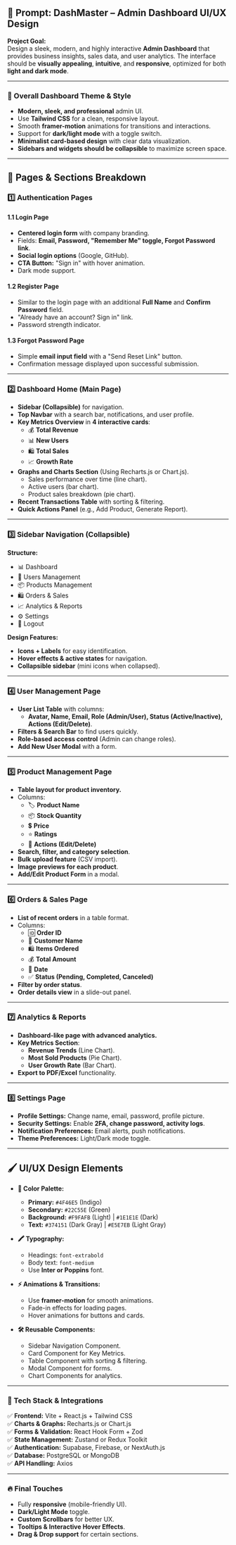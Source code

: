 ## **🎨 Prompt: DashMaster – Admin Dashboard UI/UX Design**

**Project Goal:**  
Design a sleek, modern, and highly interactive **Admin Dashboard** that provides business insights, sales data, and user analytics. The interface should be **visually appealing**, **intuitive**, and **responsive**, optimized for both **light and dark mode**.

---

### **🔹 Overall Dashboard Theme & Style**
- **Modern, sleek, and professional** admin UI.  
- Use **Tailwind CSS** for a clean, responsive layout.  
- Smooth **framer-motion** animations for transitions and interactions.  
- Support for **dark/light mode** with a toggle switch.  
- **Minimalist card-based design** with clear data visualization.  
- **Sidebars and widgets should be collapsible** to maximize screen space.  

---

## **📌 Pages & Sections Breakdown**

### **1️⃣ Authentication Pages**
#### **1.1 Login Page**
- **Centered login form** with company branding.  
- Fields: **Email, Password, "Remember Me" toggle, Forgot Password link**.  
- **Social login options** (Google, GitHub).  
- **CTA Button:** "Sign in" with hover animation.  
- Dark mode support.

#### **1.2 Register Page**
- Similar to the login page with an additional **Full Name** and **Confirm Password** field.  
- "Already have an account? Sign in" link.  
- Password strength indicator.

#### **1.3 Forgot Password Page**
- Simple **email input field** with a "Send Reset Link" button.  
- Confirmation message displayed upon successful submission.

---

### **2️⃣ Dashboard Home (Main Page)**
- **Sidebar (Collapsible)** for navigation.  
- **Top Navbar** with a search bar, notifications, and user profile.  
- **Key Metrics Overview** in **4 interactive cards**:  
  - 💰 **Total Revenue**  
  - 📊 **New Users**  
  - 🛍️ **Total Sales**  
  - 📈 **Growth Rate**  
- **Graphs and Charts Section** (Using Recharts.js or Chart.js).  
  - Sales performance over time (line chart).  
  - Active users (bar chart).  
  - Product sales breakdown (pie chart).  
- **Recent Transactions Table** with sorting & filtering.  
- **Quick Actions Panel** (e.g., Add Product, Generate Report).  

---

### **3️⃣ Sidebar Navigation (Collapsible)**
**Structure:**  
- 📊 Dashboard  
- 👥 Users Management  
- 📦 Products Management  
- 🛍️ Orders & Sales  
- 📈 Analytics & Reports  
- ⚙️ Settings  
- 🚪 Logout  

**Design Features:**  
- **Icons + Labels** for easy identification.  
- **Hover effects & active states** for navigation.  
- **Collapsible sidebar** (mini icons when collapsed).  

---

### **4️⃣ User Management Page**
- **User List Table** with columns:  
  - **Avatar, Name, Email, Role (Admin/User), Status (Active/Inactive), Actions (Edit/Delete)**.  
- **Filters & Search Bar** to find users quickly.  
- **Role-based access control** (Admin can change roles).  
- **Add New User Modal** with a form.

---

### **5️⃣ Product Management Page**
- **Table layout for product inventory.**  
- Columns:  
  - 🏷️ **Product Name**  
  - 📦 **Stock Quantity**  
  - 💲 **Price**  
  - ⭐ **Ratings**  
  - 🔧 **Actions (Edit/Delete)**  
- **Search, filter, and category selection**.  
- **Bulk upload feature** (CSV import).  
- **Image previews for each product**.  
- **Add/Edit Product Form** in a modal.

---

### **6️⃣ Orders & Sales Page**
- **List of recent orders** in a table format.  
- Columns:  
  - 🆔 **Order ID**  
  - 👤 **Customer Name**  
  - 🛍️ **Items Ordered**  
  - 💰 **Total Amount**  
  - 📆 **Date**  
  - ✅ **Status (Pending, Completed, Canceled)**  
- **Filter by order status**.  
- **Order details view** in a slide-out panel.  

---

### **7️⃣ Analytics & Reports**
- **Dashboard-like page with advanced analytics.**  
- **Key Metrics Section**:  
  - **Revenue Trends** (Line Chart).  
  - **Most Sold Products** (Pie Chart).  
  - **User Growth Rate** (Bar Chart).  
- **Export to PDF/Excel** functionality.  

---

### **8️⃣ Settings Page**
- **Profile Settings:** Change name, email, password, profile picture.  
- **Security Settings:** Enable **2FA, change password, activity logs**.  
- **Notification Preferences:** Email alerts, push notifications.  
- **Theme Preferences:** Light/Dark mode toggle.  

---

## **🖌️ UI/UX Design Elements**
- **🎨 Color Palette:**  
  - **Primary:** `#4F46E5` (Indigo)  
  - **Secondary:** `#22C55E` (Green)  
  - **Background:** `#F9FAFB` (Light) | `#1E1E1E` (Dark)  
  - **Text:** `#374151` (Dark Gray) | `#E5E7EB` (Light Gray)  

- **🖍️ Typography:**  
  - Headings: `font-extrabold`  
  - Body text: `font-medium`  
  - Use **Inter or Poppins** font.  

- **⚡ Animations & Transitions:**  
  - Use **framer-motion** for smooth animations.  
  - Fade-in effects for loading pages.  
  - Hover animations for buttons and cards.  

- **🛠️ Reusable Components:**  
  - Sidebar Navigation Component.  
  - Card Component for Key Metrics.  
  - Table Component with sorting & filtering.  
  - Modal Component for forms.  
  - Chart Components for analytics.  

---

### **🚀 Tech Stack & Integrations**
✅ **Frontend:** Vite + React.js + Tailwind CSS  
✅ **Charts & Graphs:** Recharts.js or Chart.js  
✅ **Forms & Validation:** React Hook Form + Zod  
✅ **State Management:** Zustand or Redux Toolkit  
✅ **Authentication:** Supabase, Firebase, or NextAuth.js  
✅ **Database:** PostgreSQL or MongoDB  
✅ **API Handling:** Axios  

---

### **🔥 Final Touches**
- Fully **responsive** (mobile-friendly UI).  
- **Dark/Light Mode** toggle.  
- **Custom Scrollbars** for better UX.  
- **Tooltips & Interactive Hover Effects**.  
- **Drag & Drop support** for certain sections.  

